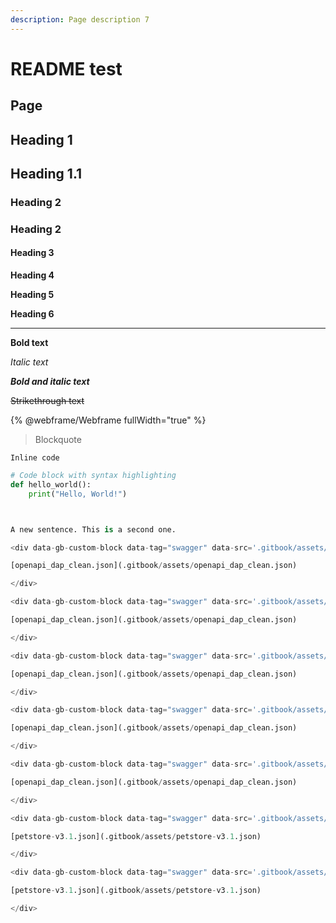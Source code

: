 ```yaml
---
description: Page description 7
---
```


# README test

## Page

## Heading 1

## Heading 1.1

### Heading 2

### Heading 2

#### Heading 3

**Heading 4**

**Heading 5**

**Heading 6**

***

**Bold text**

_Italic text_

_**Bold and italic text**_

~~Strikethrough text~~

{% @webframe/Webframe fullWidth="true" %}





> Blockquote

`Inline code`

```python
# Code block with syntax highlighting
def hello_world():
    print("Hello, World!")



A new sentence. This is a second one.

<div data-gb-custom-block data-tag="swagger" data-src='.gitbook/assets/openapi_dap_clean.json' data-path='/job/{id}' data-method='get'>

[openapi_dap_clean.json](.gitbook/assets/openapi_dap_clean.json)

</div>

<div data-gb-custom-block data-tag="swagger" data-src='.gitbook/assets/openapi_dap_clean.json' data-path='/object/url' data-method='post'>

[openapi_dap_clean.json](.gitbook/assets/openapi_dap_clean.json)

</div>

<div data-gb-custom-block data-tag="swagger" data-src='.gitbook/assets/openapi_dap_clean.json' data-path='/query/{namespace}/table/{table}/data' data-method='post'>

[openapi_dap_clean.json](.gitbook/assets/openapi_dap_clean.json)

</div>

<div data-gb-custom-block data-tag="swagger" data-src='.gitbook/assets/openapi_dap_clean.json' data-path='/query/{namespace}/table' data-method='get'>

[openapi_dap_clean.json](.gitbook/assets/openapi_dap_clean.json)

</div>

<div data-gb-custom-block data-tag="swagger" data-src='.gitbook/assets/openapi_dap_clean.json' data-path='/query/{namespace}/table/{table}/schema' data-method='get'>

[openapi_dap_clean.json](.gitbook/assets/openapi_dap_clean.json)

</div>

<div data-gb-custom-block data-tag="swagger" data-src='.gitbook/assets/petstore-v3.1.json' data-path='/pets' data-method='get'>

[petstore-v3.1.json](.gitbook/assets/petstore-v3.1.json)

</div>

<div data-gb-custom-block data-tag="swagger" data-src='.gitbook/assets/petstore-v3.1.json' data-path='/pets/{petId}' data-method='get'>

[petstore-v3.1.json](.gitbook/assets/petstore-v3.1.json)

</div>
```
